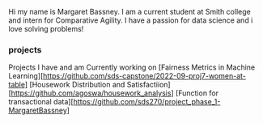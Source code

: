 Hi my name is Margaret Bassney. I am a current student at Smith college and intern for Comparative Agility. I have a passion for data science and i love solving problems!

### projects
Projects I have and am Currently working on
[Fairness Metrics in Machine Learning][https://github.com/sds-capstone/2022-09-proj7-women-at-table]
[Housework Distribution and Satisfactiion][https://github.com/agoswa/housework_analysis]
[Function for transactional data][https://github.com/sds270/project_phase_1-MargaretBassney]


